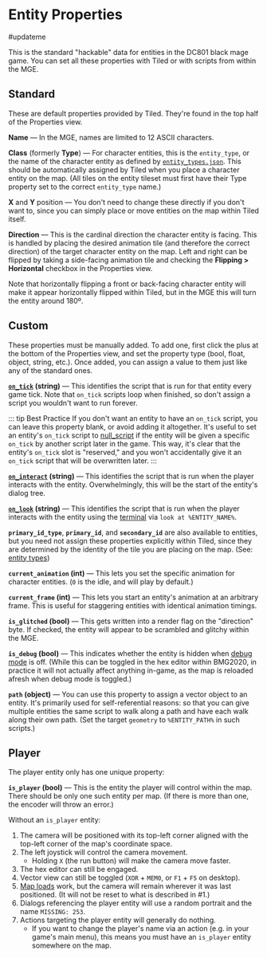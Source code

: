 # Entity Properties

#updateme

This is the standard "hackable" data for entities in the DC801 black mage game. You can set all these properties with Tiled or with scripts from within the MGE.

## Standard

These are default properties provided by Tiled. They're found in the top half of the Properties view.

**Name** — In the MGE, names are limited to 12 ASCII characters.

**Class** (formerly **Type**) — For character entities, this is the `entity_type`, or the name of the character entity as defined by [`entity_types.json`](mage_folder#entity_types-json). This should be automatically assigned by Tiled when you place a character entity on the map. (All tiles on the entity tileset must first have their Type property set to the correct `entity_type` name.)

**X** and **Y** position — You don't need to change these directly if you don't want to, since you can simply place or move entities on the map within Tiled itself.

**Direction** — This is the cardinal direction the character entity is facing. This is handled by placing the desired animation tile (and therefore the correct direction) of the target character entity on the map. Left and right can be flipped by taking a side-facing animation tile and checking the **Flipping > Horizontal** checkbox in the Properties view.

Note that horizontally flipping a front or back-facing character entity will make it appear horizontally flipped within Tiled, but in the MGE this will turn the entity around 180º.

## Custom

These properties must be manually added. To add one, first click the plus at the bottom of the Properties view, and set the property type (bool, float, object, string, etc.). Once added, you can assign a value to them just like any of the standard ones.

**[`on_tick`](script_slots#on-tick) (string)** — This identifies the script that is run for that entity every game tick. Note that `on_tick` scripts loop when finished, so don't assign a script you wouldn't want to run forever.

::: tip Best Practice
If you don't want an entity to have an `on_tick` script, you can leave this property blank, or avoid adding it altogether. It's useful to set an entity's `on_tick` script to [null_script](scripts#null_script) if the entity will be given a specific `on_tick` by another script later in the game. This way, it's clear that the entity's `on_tick` slot is "reserved," and you won't accidentally give it an `on_tick` script that will be overwritten later.
:::

**[`on_interact`](script_slots#on-interact) (string)** — This identifies the script that is run when the player interacts with the entity. Overwhelmingly, this will be the start of the entity's dialog tree.

**[`on_look`](script_slots#on-look) (string)** — This identifies the script that is run when the player interacts with the entity using the [terminal](terminal) via `look at %ENTITY_NAME%`.

**`primary_id_type`**, **`primary_id`**, and **`secondary_id`** are also available to entities, but you need not assign these properties explicitly within Tiled, since they are determined by the identity of the tile you are placing on the map. (See: [entity types](entity_types))

**`current_animation` (int)** — This lets you set the specific animation for character entities. (`0` is the idle, and will play by default.)

**`current_frame` (int)** — This lets you start an entity's animation at an arbitrary frame. This is useful for staggering entities with identical animation timings.

**`is_glitched` (bool)** — This gets written into a render flag on the "direction" byte. If checked, the entity will appear to be scrambled and glitchy within the MGE.

**`is_debug` (bool)** — This indicates whether the entity is hidden when [debug mode](debug_tools#debug-mode) is off. (While this can be toggled in the hex editor within BMG2020, in practice it will not actually affect anything in-game, as the map is reloaded afresh when debug mode is toggled.)

**`path` (object)** — You can use this property to assign a vector object to an entity. It's primarily used for self-referential reasons: so that you can give multiple entities the same script to walk along a path and have each walk along their own path. (Set the target `geometry` to `%ENTITY_PATH%` in such scripts.)

## Player

The player entity only has one unique property:

**`is_player` (bool)** — This is the entity the player will control within the map. There should be only one such entity per map. (If there is more than one, the encoder will throw an error.)

Without an `is_player` entity:

1. The camera will be positioned with its top-left corner aligned with the top-left corner of the map's coordinate space.
2. The left joystick will control the camera movement.
	- Holding `X` (the run button) will make the camera move faster.
3. The hex editor can still be engaged.
4. Vector view can still be toggled (`XOR` + `MEM0`, or `F1` + `F5` on desktop).
5. [Map loads](map_loads) work, but the camera will remain wherever it was last positioned. (It will not be reset to what is described in #1.)
6. Dialogs referencing the player entity will use a random portrait and the name `MISSING: 253`.
7. Actions targeting the player entity will generally do nothing.
	- If you want to change the player's name via an action (e.g. in your game's main menu), this means you must have an `is_player` entity somewhere on the map.
